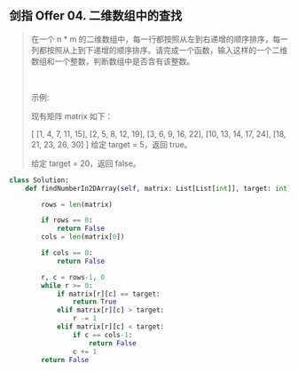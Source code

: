 ## 剑指 Offer 04. 二维数组中的查找

> 在一个 n * m 的二维数组中，每一行都按照从左到右递增的顺序排序，每一列都按照从上到下递增的顺序排序。请完成一个函数，输入这样的一个二维数组和一个整数，判断数组中是否含有该整数。
> 
>  
> 
> 示例:
> 
> 现有矩阵 matrix 如下：
> 
> [
>   [1,   4,  7, 11, 15],
>   [2,   5,  8, 12, 19],
>   [3,   6,  9, 16, 22],
>   [10, 13, 14, 17, 24],
>   [18, 21, 23, 26, 30]
> ]
> 给定 target = 5，返回 true。
> 
> 给定 target = 20，返回 false。

```python
class Solution:
    def findNumberIn2DArray(self, matrix: List[List[int]], target: int) -> bool:

        rows = len(matrix)

        if rows == 0:
            return False
        cols = len(matrix[0])

        if cols == 0:
            return False

        r, c = rows-1, 0
        while r >= 0:
            if matrix[r][c] == target:
                return True
            elif matrix[r][c] > target:
                r -= 1
            elif matrix[r][c] < target:
                if c == cols-1:
                    return False
                c += 1
        return False
```
